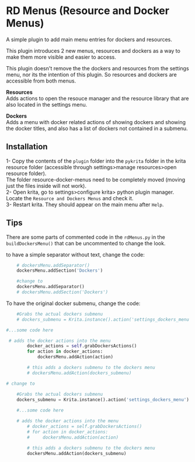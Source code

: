 # RD Menus (Resource and Docker Menus)

A simple plugin to add main menu entries for dockers and resources.

This plugin introduces 2 new menus, resources and dockers as a way to make them more visible and easier to access.

This plugin doesn't remove the the dockers and resources from the settings menu, nor its the intention of this plugin. So resources and dockers are accessible from both menus.

**Resources**  
Adds actions to open the resouce manager and the resource library that are also located in the settings menu.

**Dockers**  
Adds a menu with docker related actions of showing dockers and showing the docker titles, and also has a list of dockers not contained in a submenu.

## Installation

1- Copy the contents of the `plugin` folder into the `pykrita` folder in the krita resource folder (accessible through settings>manage resources>open resource folder).  
The folder resource-docker-menus need to be completely moved (moving just the files inside will not work).  
2- Open krita, go to settings>configure krita> python plugin manager. Locate the `Resource and Dockers Menus` and check it.  
3- Restart krita. They should appear on the main menu after `Help`.  

## Tips
There are some parts of commented code in the `rdMenus.py` in the `buildDockersMenu()` that can be uncommented to change the look.

to have a simple separator without text, change the code:

```py
    # dockersMenu.addSeparator()
    dockersMenu.addSection('Dockers')

    #change to
    dockersMenu.addSeparator()
    # dockersMenu.addSection('Dockers')
```

To have the original docker submenu, change the code:

```py
    #Grabs the actual dockers submenu 
    # dockers_submenu = Krita.instance().action('settings_dockers_menu')

#...some code here

 # adds the docker actions into the menu
        docker_actions = self.grabDockersActions()
        for action in docker_actions:
            dockersMenu.addAction(action)

        # this adds a dockers submenu to the dockers menu
        # dockersMenu.addAction(dockers_submenu)

# change to

    #Grabs the actual dockers submenu 
    dockers_submenu = Krita.instance().action('settings_dockers_menu')
    
    #...some code here

    # adds the docker actions into the menu
        # docker_actions = self.grabDockersActions()
        # for action in docker_actions:
        #     dockersMenu.addAction(action)

        # this adds a dockers submenu to the dockers menu
        dockersMenu.addAction(dockers_submenu)
```
